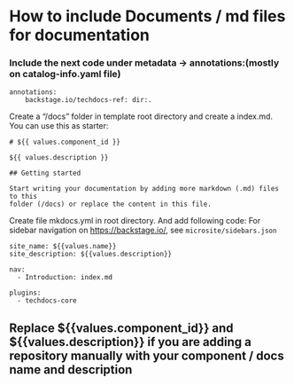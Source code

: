 # How to include Documents / md files for documentation

### Include the next code under metadata -> annotations:(mostly on catalog-info.yaml file)

```
annotations:
    backstage.io/techdocs-ref: dir:.
```

Create a “/docs” folder in template root directory and create a index.md. You can use this as starter:

```
# ${{ values.component_id }}

${{ values.description }}

## Getting started

Start writing your documentation by adding more markdown (.md) files to this
folder (/docs) or replace the content in this file.
```

Create file mkdocs.yml in root directory. And add following code:
For sidebar navigation on https://backstage.io/, see `microsite/sidebars.json`

```
site_name: ${{values.name}}
site_description: ${{values.description}}

nav:
  - Introduction: index.md

plugins:
  - techdocs-core
```


## Replace ${{values.component_id}} and ${{values.description}} if you are adding a repository manually with your component / docs name and description